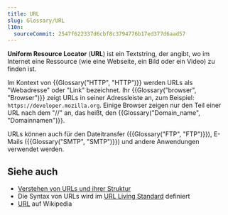 ```yaml
---
title: URL
slug: Glossary/URL
l10n:
  sourceCommit: 2547f622337d6cbf8c3794776b17ed377d6aad57
---
```


**Uniform Resource Locator** (**URL**) ist ein Textstring, der angibt, wo im Internet eine Ressource (wie eine Webseite, ein Bild oder ein Video) zu finden ist.

Im Kontext von {{Glossary("HTTP", "HTTP")}} werden URLs als "Webadresse" oder "Link" bezeichnet. Ihr {{Glossary("browser", "Browser")}} zeigt URLs in seiner Adressleiste an, zum Beispiel: `https://developer.mozilla.org`. Einige Browser zeigen nur den Teil einer URL nach dem "//" an, das heißt, den {{Glossary("Domain_name", "Domainnamen")}}.

URLs können auch für den Dateitransfer ({{Glossary("FTP", "FTP")}}), E-Mails ({{Glossary("SMTP", "SMTP")}}) und andere Anwendungen verwendet werden.

## Siehe auch

- [Verstehen von URLs und ihrer Struktur](/de/docs/Learn_web_development/Howto/Web_mechanics/What_is_a_URL)
- Die Syntax von URLs wird im [URL Living Standard](https://url.spec.whatwg.org/) definiert
- [URL](https://en.wikipedia.org/wiki/URL) auf Wikipedia
